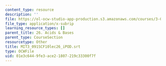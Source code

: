 ```yaml
---
content_type: resource
description: ''
file: https://ol-ocw-studio-app-production.s3.amazonaws.com/courses/3-091sc-introduction-to-solid-state-chemistry-fall-2010/01e3c6449fe3ace21807219c33300f7f_MIT3_091SCF10lec26_iPOD.srt
file_type: application/x-subrip
learning_resource_types: []
parent_title: 26. Acids & Bases
parent_type: CourseSection
resourcetype: Other
title: MIT3_091SCF10lec26_iPOD.srt
type: OCWFile
uid: 01e3c644-9fe3-ace2-1807-219c33300f7f
---
```

